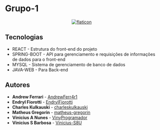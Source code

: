 # Grupo-1
<p align="center">
<a href="https://imgbb.com/">
<img src="https://i.ibb.co/pbrGzB0/Capturar-removebg-preview-1.png" alt="flaticon" border="0"></a>
</p>

## Tecnologias
- REACT - Estrutura do front-end do projeto
- SPRING-BOOT - API para gerenciamento e requisições de informações de dados para o front-end
- MYSQL - Sistema de gerenciamento de banco de dados
- JAVA-WEB - Para Back-end



## Autores
- **Andrew Ferrari** - [AndrewFerr4r1](https://github.com/AndrewFerr4r1)
- **Endryl Fiorotti** - [EndrylFiorotti](https://github.com/EndrylFiorotti)
- **Charles Kulkauski** - [charleskulkauski](https://github.com/charleskulkauski)
- **Matheus Gregorin** - [matheus-gregorin](https://github.com/matheus-gregorin)
- **Vinicius A Nunes** - [VinyProgramador](https://github.com/VinyProgramador)
- **Vinicius S Barbosa** - [Vinicius-S8U](https://github.com/Vinicius-S8U)
